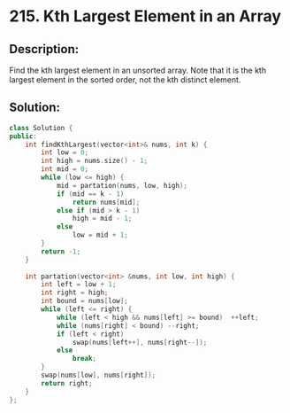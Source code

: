 # 215. Kth Largest Element in an Array

## Description:

Find the kth largest element in an unsorted array. Note that it is the kth largest element in the sorted order, not the kth distinct element.

## Solution:

```c++
class Solution {
public:
    int findKthLargest(vector<int>& nums, int k) {
        int low = 0;
        int high = nums.size() - 1;
        int mid = 0;
        while (low <= high) {
            mid = partation(nums, low, high);
            if (mid == k - 1)
                return nums[mid];
            else if (mid > k - 1)
                high = mid - 1;
            else
                low = mid + 1;
        }
        return -1;
    }
    
    int partation(vector<int> &nums, int low, int high) {
        int left = low + 1;
        int right = high;
        int bound = nums[low];
        while (left <= right) {
            while (left < high && nums[left] >= bound)  ++left;
            while (nums[right] < bound) --right;
            if (left < right)
                swap(nums[left++], nums[right--]);
            else
                break;
        }
        swap(nums[low], nums[right]);
        return right;
    }
};
```

<!-- remark：

-  -->
